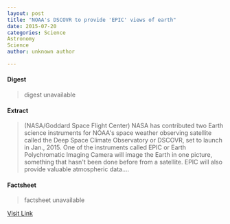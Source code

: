 ```yaml
---
layout: post
title: "NOAA's DSCOVR to provide 'EPIC' views of earth"
date: 2015-07-20
categories: Science
Astronomy
Science
author: unknown author

---
```



#### Digest
>digest unavailable

#### Extract
>(NASA/Goddard Space Flight Center) NASA has contributed two Earth science instruments for NOAA's space weather observing satellite called the Deep Space Climate Observatory or DSCOVR, set to launch in Jan., 2015. One of the instruments called EPIC or Earth Polychromatic Imaging Camera will image the Earth in one picture, something that hasn't been done before from a satellite. EPIC will also provide valuable atmospheric data....

#### Factsheet
>factsheet unavailable

[Visit Link](http://www.eurekalert.org/pub_releases/2015-01/nsfc-ndt010715.php)


